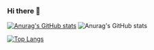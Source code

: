 ### Hi there 👋

<!--
**RaufERK/RaufERK** is a ✨ _special_ ✨ repository because its `README.md` (this file) appears on your GitHub profile.

Here are some ideas to get you started:

- 🔭 I’m currently working on ...
- 🌱 I’m currently learning ...
- 👯 I’m looking to collaborate on ...
- 🤔 I’m looking for help with ...
- 💬 Ask me about ...
- 📫 How to reach me: ...
- 😄 Pronouns: ...
- ⚡ Fun fact: ...
-->

[![Anurag's GitHub stats](https://github-readme-stats.vercel.app/api?username=RaufERK)](https://github.com/anuraghazra/github-readme-stats)
![Anurag's GitHub stats](https://github-readme-stats.vercel.app/api?username=RaufERK&theme=dark&show_icons=true)

[![Top Langs](https://github-readme-stats.vercel.app/api/top-langs/?username=RaufERK)](https://github.com/anuraghazra/github-readme-stats)

